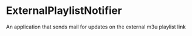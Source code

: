 # ExternalPlaylistNotifier
An application that sends mail for updates on the external m3u playlist link
